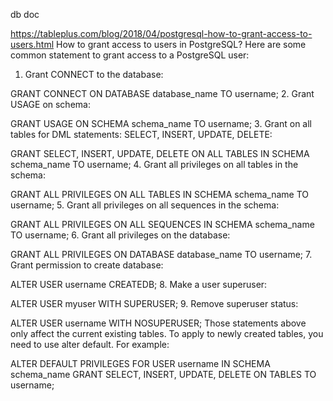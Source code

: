 


db doc 


https://tableplus.com/blog/2018/04/postgresql-how-to-grant-access-to-users.html
How to grant access to users in PostgreSQL?
Here are some common statement to grant access to a PostgreSQL user:

1. Grant CONNECT to the database:

GRANT CONNECT ON DATABASE database_name TO username;
2. Grant USAGE on schema:

GRANT USAGE ON SCHEMA schema_name TO username;
3. Grant on all tables for DML statements: SELECT, INSERT, UPDATE, DELETE:

GRANT SELECT, INSERT, UPDATE, DELETE ON ALL TABLES IN SCHEMA schema_name TO username;
4. Grant all privileges on all tables in the schema:

GRANT ALL PRIVILEGES ON ALL TABLES IN SCHEMA schema_name TO username;
5. Grant all privileges on all sequences in the schema:

GRANT ALL PRIVILEGES ON ALL SEQUENCES IN SCHEMA schema_name TO username;
6. Grant all privileges on the database:

GRANT ALL PRIVILEGES ON DATABASE database_name TO username;
7. Grant permission to create database:

ALTER USER username CREATEDB;
8. Make a user superuser:

ALTER USER myuser WITH SUPERUSER;
9. Remove superuser status:

ALTER USER username WITH NOSUPERUSER;
Those statements above only affect the current existing tables. To apply to newly created tables, you need to use alter default. For example:

ALTER DEFAULT PRIVILEGES
FOR USER username
IN SCHEMA schema_name
GRANT SELECT, INSERT, UPDATE, DELETE ON TABLES TO username;

